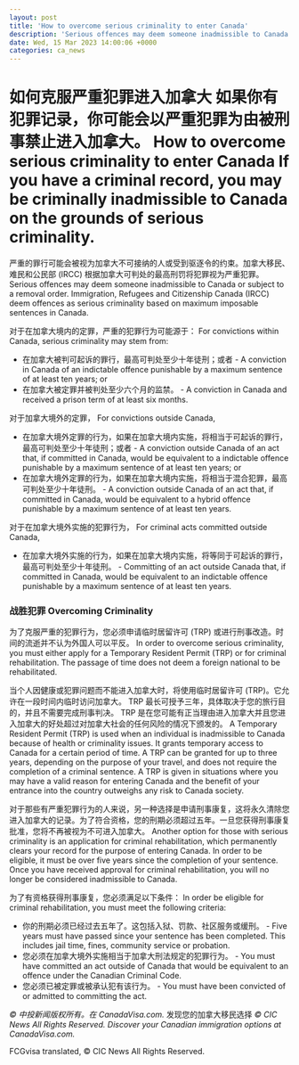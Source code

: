 ```yaml
---
layout: post
title: 'How to overcome serious criminality to enter Canada'
description: 'Serious offences may deem someone inadmissible to Canada or subject to a removal order. Immigration, Refugees and Citizenship Canada (IRCC) deem offences as serious criminality based on maximum imposable sentences in Canada. Schedule a Free Legal Consultation with the Cohen Immigration Law Firm For convictions within Canada, serious criminality may stem from- A conviction in […]'
date: Wed, 15 Mar 2023 14:00:06 +0000
categories: ca_news
---
```


# 如何克服严重犯罪进入加拿大 如果你有犯罪记录，你可能会以严重犯罪为由被刑事禁止进入加拿大。	How to overcome serious criminality to enter Canada If you have a criminal record, you may be criminally inadmissible to Canada on the grounds of serious criminality.
严重的罪行可能会被视为加拿大不可接纳的人或受到驱逐令的约束。加拿大移民、难民和公民部 (IRCC) 根据加拿大可判处的最高刑罚将犯罪视为严重犯罪。	Serious offences may deem someone inadmissible to Canada or subject to a removal order. Immigration, Refugees and Citizenship Canada (IRCC) deem offences as serious criminality based on maximum imposable sentences in Canada.
	
对于在加拿大境内的定罪，严重的犯罪行为可能源于：	For convictions within Canada, serious criminality may stem from:
	
- 在加拿大被判可起诉的罪行，最高可判处至少十年徒刑；或者	-   A conviction in Canada of an indictable offence punishable by a maximum sentence of at least ten years; or
- 在加拿大被定罪并被判处至少六个月的监禁。	-   A conviction in Canada and received a prison term of at least six months.
	
对于加拿大境外的定罪，	For convictions outside Canada,
	
- 在加拿大境外定罪的行为，如果在加拿大境内实施，将相当于可起诉的罪行，最高可判处至少十年徒刑；或者	-   A conviction outside Canada of an act that, if committed in Canada, would be equivalent to a indictable offence punishable by a maximum sentence of at least ten years; or
- 在加拿大境外定罪的行为，如果在加拿大境内实施，将相当于混合犯罪，最高可判处至少十年徒刑。	-   A conviction outside Canada of an act that, if committed in Canada, would be equivalent to a hybrid offence punishable by a maximum sentence of at least ten years.
	
对于在加拿大境外实施的犯罪行为，	For criminal acts committed outside Canada,
	
- 在加拿大境外实施的行为，如果在加拿大境内实施，将等同于可起诉的罪行，最高可判处至少十年徒刑。	-   Committing of an act outside Canada that, if committed in Canada, would be equivalent to an indictable offence punishable by a maximum sentence of at least ten years.
	
### 战胜犯罪	Overcoming Criminality
	
为了克服严重的犯罪行为，您必须申请临时居留许可 (TRP) 或进行刑事改造。时间的流逝并不认为外国人可以平反。	In order to overcome serious criminality, you must either apply for a Temporary Resident Permit (TRP) or for criminal rehabilitation. The passage of time does not deem a foreign national to be rehabilitated.
	
当个人因健康或犯罪问题而不能进入加拿大时，将使用临时居留许可 (TRP)。它允许在一段时间内临时访问加拿大。 TRP 最长可授予三年，具体取决于您的旅行目的，并且不需要完成刑事判决。 TRP 是在您可能有正当理由进入加拿大并且您进入加拿大的好处超过对加拿大社会的任何风险的情况下颁发的。	A Temporary Resident Permit (TRP) is used when an individual is inadmissible to Canada because of health or criminality issues. It grants temporary access to Canada for a certain period of time. A TRP can be granted for up to three years, depending on the purpose of your travel, and does not require the completion of a criminal sentence. A TRP is given in situations where you may have a valid reason for entering Canada and the benefit of your entrance into the country outweighs any risk to Canada society.
	
对于那些有严重犯罪行为的人来说，另一种选择是申请刑事康复，这将永久清除您进入加拿大的记录。为了符合资格，您的刑期必须超过五年。一旦您获得刑事康复批准，您将不再被视为不可进入加拿大。	Another option for those with serious criminality is an application for criminal rehabilitation, which permanently clears your record for the purpose of entering Canada. In order to be eligible, it must be over five years since the completion of your sentence. Once you have received approval for criminal rehabilitation, you will no longer be considered inadmissible to Canada.
	
为了有资格获得刑事康复，您必须满足以下条件：	In order be eligible for criminal rehabilitation, you must meet the following criteria:
	
- 你的刑期必须已经过去五年了。这包括入狱、罚款、社区服务或缓刑。	-   Five years must have passed since your sentence has been completed. This includes jail time, fines, community service or probation.
- 您必须在加拿大境外实施相当于加拿大刑法规定的犯罪行为。	-   You must have committed an act outside of Canada that would be equivalent to an offence under the Canadian Criminal Code.
- 您必须已被定罪或被承认犯有该行为。	-   You must have been convicted of or admitted to committing the act.
	
_© 中投新闻版权所有。在 CanadaVisa.com._ 发现您的加拿大移民选择	_© CIC News All Rights Reserved. Discover your Canadian immigration options at CanadaVisa.com._
	

FCGvisa translated, © CIC News All Rights Reserved.
